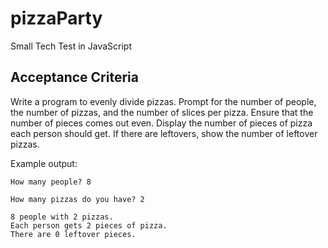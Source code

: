 # pizzaParty

Small Tech Test in JavaScript

## Acceptance Criteria

Write a program to evenly divide pizzas. Prompt for the number of people, the number of pizzas, and the number of slices per pizza. Ensure that the number of pieces comes out even. Display the number of pieces of pizza each person should get. If there are leftovers, show the number of leftover pizzas.

Example output:

```
How many people? 8
```
```
How many pizzas do you have? 2
```
```
8 people with 2 pizzas.
Each person gets 2 pieces of pizza.
There are 0 leftover pieces.
```
